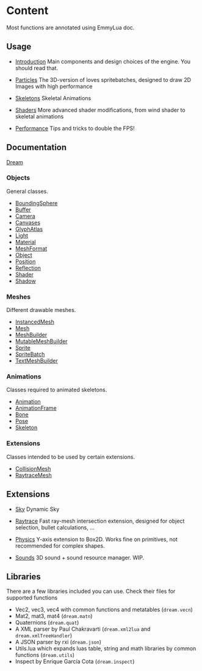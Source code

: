 # Content

Most functions are annotated using EmmyLua doc.

## Usage

- [Introduction](https://3dreamengine.github.io/3DreamEngine/docu/introduction)
  Main components and design choices of the engine. You should read that.

- [Particles](https://3dreamengine.github.io/3DreamEngine/docu/particles)
  The 3D-version of loves spritebatches, designed to draw 2D Images with high performance

- [Skeletons](https://3dreamengine.github.io/3DreamEngine/docu/skeletons)
  Skeletal Animations

- [Shaders](https://3dreamengine.github.io/3DreamEngine/docu/shaders)
  More advanced shader modifications, from wind shader to skeletal animations

- [Performance](https://3dreamengine.github.io/3DreamEngine/docu/performance)
  Tips and tricks to double the FPS!

## Documentation
[Dream](https://3dreamengine.github.io/3DreamEngine/docu/classes/dream)


### Objects
General classes.
* [BoundingSphere](https://3dreamengine.github.io/3DreamEngine/docu/classes/boundingsphere)
* [Buffer](https://3dreamengine.github.io/3DreamEngine/docu/classes/buffer)
* [Camera](https://3dreamengine.github.io/3DreamEngine/docu/classes/camera)
* [Canvases](https://3dreamengine.github.io/3DreamEngine/docu/classes/canvases)
* [GlyphAtlas](https://3dreamengine.github.io/3DreamEngine/docu/classes/glyphatlas)
* [Light](https://3dreamengine.github.io/3DreamEngine/docu/classes/light)
* [Material](https://3dreamengine.github.io/3DreamEngine/docu/classes/material)
* [MeshFormat](https://3dreamengine.github.io/3DreamEngine/docu/classes/meshformat)
* [Object](https://3dreamengine.github.io/3DreamEngine/docu/classes/object)
* [Position](https://3dreamengine.github.io/3DreamEngine/docu/classes/position)
* [Reflection](https://3dreamengine.github.io/3DreamEngine/docu/classes/reflection)
* [Shader](https://3dreamengine.github.io/3DreamEngine/docu/classes/shader)
* [Shadow](https://3dreamengine.github.io/3DreamEngine/docu/classes/shadow)

### Meshes
Different drawable meshes.
* [InstancedMesh](https://3dreamengine.github.io/3DreamEngine/docu/classes/instancedmesh)
* [Mesh](https://3dreamengine.github.io/3DreamEngine/docu/classes/mesh)
* [MeshBuilder](https://3dreamengine.github.io/3DreamEngine/docu/classes/meshbuilder)
* [MutableMeshBuilder](https://3dreamengine.github.io/3DreamEngine/docu/classes/mutablemeshbuilder)
* [Sprite](https://3dreamengine.github.io/3DreamEngine/docu/classes/sprite)
* [SpriteBatch](https://3dreamengine.github.io/3DreamEngine/docu/classes/spritebatch)
* [TextMeshBuilder](https://3dreamengine.github.io/3DreamEngine/docu/classes/textmeshbuilder)

### Animations
Classes required to animated skeletons.
* [Animation](https://3dreamengine.github.io/3DreamEngine/docu/classes/animation)
* [AnimationFrame](https://3dreamengine.github.io/3DreamEngine/docu/classes/animationframe)
* [Bone](https://3dreamengine.github.io/3DreamEngine/docu/classes/bone)
* [Pose](https://3dreamengine.github.io/3DreamEngine/docu/classes/pose)
* [Skeleton](https://3dreamengine.github.io/3DreamEngine/docu/classes/skeleton)

### Extensions
Classes intended to be used by certain extensions.
* [CollisionMesh](https://3dreamengine.github.io/3DreamEngine/docu/classes/collisionmesh)
* [RaytraceMesh](https://3dreamengine.github.io/3DreamEngine/docu/classes/raytracemesh)



## Extensions

- [Sky](https://3dreamengine.github.io/3DreamEngine/docu/extensions/sky)
  Dynamic Sky

- [Raytrace](https://3dreamengine.github.io/3DreamEngine/docu/extensions/raytrace)
  Fast ray-mesh intersection extension, designed for object selection, bullet calculations, ...

- [Physics](https://3dreamengine.github.io/3DreamEngine/docu/extensions/physics)
  Y-axis extension to Box2D. Works fine on primitives, not recommended for complex shapes.

- [Sounds](https://3dreamengine.github.io/3DreamEngine/docu/extensions/sounds)
  3D sound + sound resource manager. WIP.

## Libraries

There are a few libraries included you can use. Check their files for supported functions

* Vec2, vec3, vec4 with common functions and metatables (`dream.vecn`)
* Mat2, mat3, mat4 (`dream.matn`)
* Quaternions (`dream.quat`)
* A XML parser by Paul Chakravarti (`dream.xml2lua` and `dream.xmlTreeHandler`)
* A JSON parser by rxi (`dream.json`)
* Utils.lua which expands luas table, string and math libraries by common functions (`dream.utils`)
* Inspect by Enrique García Cota (`dream.inspect`)

